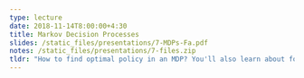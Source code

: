 ```yaml
---
type: lecture
date: 2018-11-14T8:00:00+4:30
title: Markov Decision Processes
slides: /static_files/presentations/7-MDPs-Fa.pdf
notes: /static_files/presentations/7-files.zip
tldr: "How to find optimal policy in an MDP? You'll also learn about following algorithms: Value Iteration, Policy Evaluation, and Policy Iteration (all based on Bellman updated equations)."
---
```

